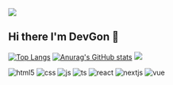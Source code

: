 <img src="https://capsule-render.vercel.app/api?type=waving&color=000000&height=100&section=header&text=DevGon&fontSize=32&fontColor=ffffff" />

## Hi there I'm DevGon 👋
[![Top Langs](https://github-readme-stats.vercel.app/api/top-langs/?username=iDevGon)](https://github.com/anuraghazra/github-readme-stats)
[![Anurag's GitHub stats](https://github-readme-stats.vercel.app/api?username=iDevGon)](https://github.com/anuraghazra/github-readme-stats)
<img src="https://capsule-render.vercel.app/api?type=rect&color=000000&height=100&section=footer&text=DevGon&fontSize=16&fontColor=ffffff" />

![html5](https://img.shields.io/badge/HTML5-E34F26?style=for-the-badge&logo=html5&logoColor=white)
![css](https://img.shields.io/badge/CSS-239120?&style=for-the-badge&logo=css3&logoColor=white)
![js](https://img.shields.io/badge/JavaScript-F7DF1E?style=for-the-badge&logo=JavaScript&logoColor=white)
![ts](https://img.shields.io/badge/TypeScript-007ACC?style=for-the-badge&logo=typescript&logoColor=white)
![react](https://img.shields.io/badge/React-20232A?style=for-the-badge&logo=react&logoColor=61DAFB)
![nextjs](https://img.shields.io/badge/Next.js-000?logo=nextdotjs&logoColor=fff&style=for-the-badge)
![vue](https://img.shields.io/badge/Vue.js-35495E?style=for-the-badge&logo=vue.js&logoColor=4FC08D)


<!--
**iDevGon/iDevGon** is a ✨ _special_ ✨ repository because its `README.md` (this file) appears on your GitHub profile.

Here are some ideas to get you started:

- 🔭 I’m currently working on ...
- 🌱 I’m currently learning ...
- 👯 I’m looking to collaborate on ...
- 🤔 I’m looking for help with ...
- 💬 Ask me about ...
- 📫 How to reach me: ...
- 😄 Pronouns: ...
- ⚡ Fun fact: ...
-->
